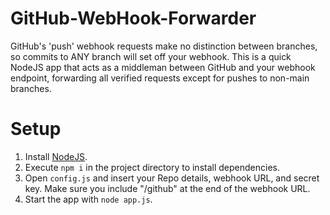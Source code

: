 # GitHub-WebHook-Forwarder
GitHub's 'push' webhook requests make no distinction between branches, so commits to ANY branch will set off your webhook. This is a quick NodeJS app that acts as a middleman between GitHub and your webhook endpoint, forwarding all verified requests except for pushes to non-main branches. 

# Setup
1. Install [NodeJS](https://nodejs.org/en/download/).
2. Execute `npm i` in the project directory to install dependencies.
3. Open `config.js` and insert your Repo details, webhook URL, and secret key. Make sure you include "/github" at the end of the webhook URL.
4. Start the app with `node app.js`.
